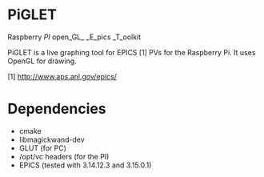PiGLET
========
Raspberry _PI_ open_GL_ _E_pics _T_oolkit

PiGLET is a live graphing tool for EPICS [1] PVs for the
Raspberry Pi. It uses OpenGL for drawing.

[1] http://www.aps.anl.gov/epics/

Dependencies
============

 * cmake
 * libmagickwand-dev
 * GLUT (for PC)
 * /opt/vc headers (for the PI)
 * EPICS (tested with 3.14.12.3 and 3.15.0.1)

